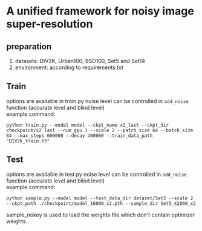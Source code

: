 # A unified framework for noisy image super-resolution
## preparation
1. datasets: DIV2K, Urban100, BSD100, Set5 and Set14
2. environment: according to requirements.txt
## Train
options are available in train.py 
noise level can be controlled in `add_noise` function (accurate level and blind level)  
example command:  
```
python train.py --model model --ckpt_name x2_last --ckpt_dir checkpoint/x2_last --num_gpu 1 --scale 2 --patch_size 64 --batch_size 64 --max_steps 600000 --decay 400000 --train_data_path "DIV2K_train.h5"
```
## Test
options are available in test.py
noise level can be controlled in `add_noise` function (accurate level and blind level)  
example command:  
```
python sample.py --model model --test_data_dir dataset/Set5 --scale 2 --ckpt_path ./checkpoint/model_16000_x2.pth --sample_dir Set5_42000_x2
```
sample_nokey is used to load the weights file which don't contain optimizer weights.